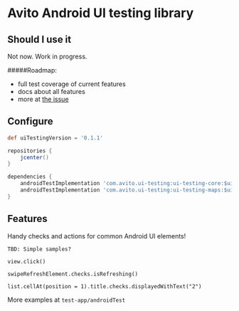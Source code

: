# Avito Android UI testing library

## Should I use it

Not now. Work in progress.

#####Roadmap:

- full test coverage of current features
- docs about all features
- more at [the issue](https://github.com/avito-tech/android-ui-testing/issues/11)

## Configure

```groovy
def uiTestingVersion = '0.1.1'

repositories {
    jcenter()
}

dependencies {
    androidTestImplementation 'com.avito.ui-testing:ui-testing-core:$uiTestingVersion'
    androidTestImplementation 'com.avito.ui-testing:ui-testing-maps:$uiTestingVersion'
}
```

## Features

Handy checks and actions for common Android UI elements! 

`TBD: Simple samples? ` 

```
view.click()

swipeRefreshElement.checks.isRefreshing()

list.cellAt(position = 1).title.checks.displayedWithText("2")
```

More examples at `test-app/androidTest`
